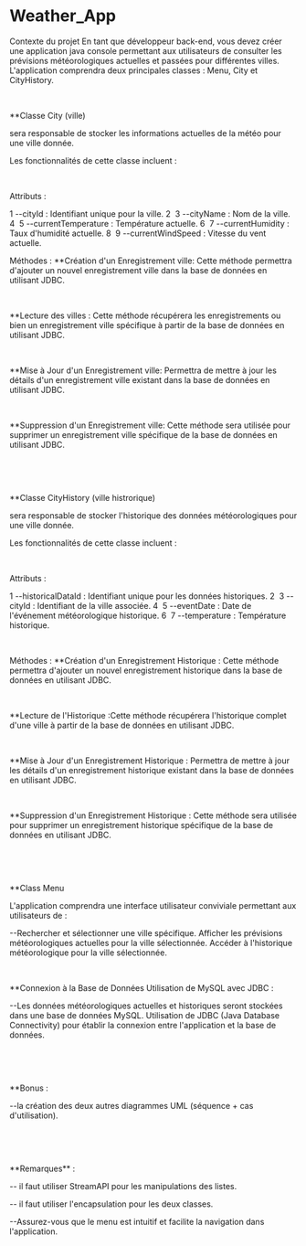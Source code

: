 # Weather_App

Contexte du projet En tant que développeur back-end, vous devez créer
une application java console permettant aux utilisateurs de consulter
les prévisions météorologiques actuelles et passées pour différentes
villes. L\'application comprendra deux principales classes : Menu, City
et CityHistory.

​

\*\*Classe City (ville)

sera responsable de stocker les informations actuelles de la météo pour
une ville donnée.

Les fonctionnalités de cette classe incluent :

​

Attributs :

1 \--cityId : Identifiant unique pour la ville. 2 ​ 3 \--cityName : Nom
de la ville. 4 ​ 5 \--currentTemperature : Température actuelle. 6 ​ 7
\--currentHumidity : Taux d\'humidité actuelle. 8 ​ 9
\--currentWindSpeed : Vitesse du vent actuelle. ​

Méthodes : \*\*Création d\'un Enregistrement ville: Cette méthode
permettra d\'ajouter un nouvel enregistrement ville dans la base de
données en utilisant JDBC.

​

\*\*Lecture des villes : Cette méthode récupérera les enregistrements ou
bien un enregistrement ville spécifique à partir de la base de données
en utilisant JDBC.

​

\*\*Mise à Jour d\'un Enregistrement ville: Permettra de mettre à jour
les détails d\'un enregistrement ville existant dans la base de données
en utilisant JDBC.

​

\*\*Suppression d\'un Enregistrement ville: Cette méthode sera utilisée
pour supprimer un enregistrement ville spécifique de la base de données
en utilisant JDBC.

​

​

\*\*Classe CityHistory (ville histrorique)

sera responsable de stocker l\'historique des données météorologiques
pour une ville donnée.

Les fonctionnalités de cette classe incluent :

​

Attributs :

1 \--historicalDataId : Identifiant unique pour les données historiques.
2 ​ 3 \--cityId : Identifiant de la ville associée. 4 ​ 5 \--eventDate :
Date de l\'événement météorologique historique. 6 ​ 7 \--temperature :
Température historique. ​

​

Méthodes : \*\*Création d\'un Enregistrement Historique : Cette méthode
permettra d\'ajouter un nouvel enregistrement historique dans la base de
données en utilisant JDBC.

​

\*\*Lecture de l\'Historique :Cette méthode récupérera l\'historique
complet d\'une ville à partir de la base de données en utilisant JDBC.

​

\*\*Mise à Jour d\'un Enregistrement Historique : Permettra de mettre à
jour les détails d\'un enregistrement historique existant dans la base
de données en utilisant JDBC.

​

\*\*Suppression d\'un Enregistrement Historique : Cette méthode sera
utilisée pour supprimer un enregistrement historique spécifique de la
base de données en utilisant JDBC.

​

​

\*\*Class Menu

L\'application comprendra une interface utilisateur conviviale
permettant aux utilisateurs de :

\--Rechercher et sélectionner une ville spécifique. Afficher les
prévisions météorologiques actuelles pour la ville sélectionnée. Accéder
à l\'historique météorologique pour la ville sélectionnée.

​

\*\*Connexion à la Base de Données Utilisation de MySQL avec JDBC :

\--Les données météorologiques actuelles et historiques seront stockées
dans une base de données MySQL. Utilisation de JDBC (Java Database
Connectivity) pour établir la connexion entre l\'application et la base
de données.

​

​

\*\*Bonus :

\--la création des deux autres diagrammes UML (séquence + cas
d\'utilisation).

​

​

\*\*Remarques\*\* :

\-- il faut utiliser StreamAPI pour les manipulations des listes.

\-- il faut utiliser l\'encapsulation pour les deux classes.

\--Assurez-vous que le menu est intuitif et facilite la navigation dans
l\'application.

